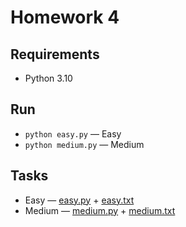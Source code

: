 # Homework 4

## Requirements

- Python 3.10

## Run

- `python easy.py` — Easy
- `python medium.py` — Medium

## Tasks

- Easy — [easy.py](easy.py) + [easy.txt](artifacts/easy.txt)
- Medium — [medium.py](medium.py) + [medium.txt](artifacts/medium.txt)
